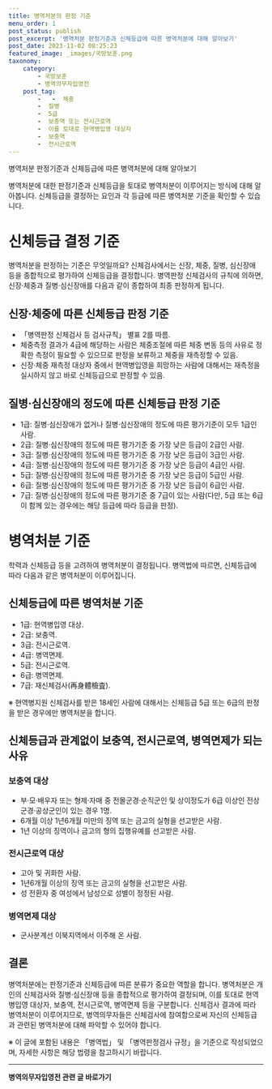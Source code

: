 ```yaml
---
title: 병역처분의 판정 기준 
menu_order: 1
post_status: publish
post_excerpt: '병역처분 판정기준과 신체등급에 따른 병역처분에 대해 알아보기'
post_date: 2023-11-02 08:25:23
featured_image: _images/국방보훈.png
taxonomy:
    category:
        - 국방보훈
        - 병역의무자입영전
    post_tag:
        -   -  체중
        -  질병
        -  5급
        -  보충역 또는 전시근로역
        -  이를 토대로 현역병입영 대상자
        -  보충역
        -  전시근로역
---
```


병역처분 판정기준과 신체등급에 따른 병역처분에 대해 알아보기

병역처분에 대한 판정기준과 신체등급을 토대로 병역처분이 이루어지는 방식에 대해 알아봅니다. 신체등급을 결정하는 요인과 각 등급에 따른 병역처분 기준을 확인할 수 있습니다.

#   신체등급 결정 기준

병역처분을 판정하는 기준은 무엇일까요? 신체검사에서는 신장, 체중, 질병, 심신장애 등을 종합적으로 평가하여 신체등급을 결정합니다. 병역판정 신체검사의 규칙에 의하면, 신장·체중과 질병·심신장애를 다음과 같이 종합하여 최종 판정하게 됩니다.

## 신장·체중에 따른 신체등급 판정 기준
- 「병역판정 신체검사 등 검사규칙」 별표 2를 따름.
- 체중측정 결과가 4급에 해당하는 사람은 체중조절에 따른 체중 변동 등의 사유로 정확한 측정이 필요할 수 있으므로 판정을 보류하고 체중을 재측정할 수 있음.
- 신장·체중 재측정 대상자 중에서 현역병입영을 희망하는 사람에 대해서는 재측정을 실시하지 않고 바로 신체등급으로 판정할 수 있음.

## 질병·심신장애의 정도에 따른 신체등급 판정 기준
- 1급: 질병·심신장애가 없거나 질병·심신장애의 정도에 따른 평가기준이 모두 1급인 사람.
- 2급: 질병·심신장애의 정도에 따른 평가기준 중 가장 낮은 등급이 2급인 사람.
- 3급: 질병·심신장애의 정도에 따른 평가기준 중 가장 낮은 등급이 3급인 사람.
- 4급: 질병·심신장애의 정도에 따른 평가기준 중 가장 낮은 등급이 4급인 사람.
- 5급: 질병·심신장애의 정도에 따른 평가기준 중 가장 낮은 등급이 5급인 사람.
- 6급: 질병·심신장애의 정도에 따른 평가기준 중 가장 낮은 등급이 6급인 사람.
- 7급: 질병·심신장애의 정도에 따른 평가기준 중 7급이 있는 사람(다만, 5급 또는 6급이 함께 있는 경우에는 해당 등급에 따라 등급을 판정).

#   병역처분 기준

학력과 신체등급 등을 고려하여 병역처분이 결정됩니다. 병역법에 따르면, 신체등급에 따라 다음과 같은 병역처분이 이루어집니다.

## 신체등급에 따른 병역처분 기준
- 1급: 현역병입영 대상.
- 2급: 보충역.
- 3급: 전시근로역.
- 4급: 병역면제.
- 5급: 전시근로역.
- 6급: 병역면제.
- 7급: 재신체검사(再身體檢査).

※ 현역병지원 신체검사를 받은 18세인 사람에 대해서는 신체등급 5급 또는 6급의 판정을 받은 경우에만 병역처분을 합니다.

## 신체등급과 관계없이 보충역, 전시근로역, 병역면제가 되는 사유
### 보충역 대상
- 부·모·배우자 또는 형제·자매 중 전몰군경·순직군인 및 상이정도가 6급 이상인 전상군경·공상군인이 있는 경우 1명.
- 6개월 이상 1년6개월 미만의 징역 또는 금고의 실형을 선고받은 사람.
- 1년 이상의 징역이나 금고의 형의 집행유예를 선고받은 사람.

### 전시근로역 대상
- 고아 및 귀화한 사람.
- 1년6개월 이상의 징역 또는 금고의 실형을 선고받은 사람.
- 성 전환자 중 여성에서 남성으로 성별이 정정된 사람.

### 병역면제 대상
- 군사분계선 이북지역에서 이주해 온 사람.

## 결론

병역처분에는 판정기준과 신체등급에 따른 분류가 중요한 역할을 합니다. 병역처분은 개인의 신체검사와 질병·심신장애 등을 종합적으로 평가하여 결정되며, 이를 토대로 현역병입영 대상자, 보충역, 전시근로역, 병역면제 등을 구분합니다. 신체검사 결과에 따라 병역처분이 이루어지므로, 병역의무자들은 신체검사에 참여함으로써 자신의 신체등급과 관련된 병역처분에 대해 파악할 수 있어야 합니다.

※ 이 글에 포함된 내용은 「병역법」 및 「병역판정검사 규정」을 기준으로 작성되었으며, 자세한 사항은 해당 법령을 참고하시기 바랍니다.
<!-- wp:separator -->
<hr class="wp-block-separator has-alpha-channel-opacity"/>
<!-- /wp:separator -->

<!-- wp:group {"backgroundColor":"base","layout":{"type":"constrained"}} -->
<div class="wp-block-group has-base-background-color has-background"><!-- wp:paragraph {"align":"center","fontSize":"medium"} -->
<p class="has-text-align-center has-large-font-size"><strong>병역의무자입영전 관련 글 바로가기</strong></p>
<!-- /wp:paragraph -->


<!-- wp:latest-posts
{"categories":[{"id":9092,"count":19,"description":"","link":"https://uknowlaw.com/category/%eb%b3%91%ec%97%ad%ec%9d%98%eb%ac%b4%ec%9e%90%ec%9e%85%ec%98%81%ec%a0%84/","name":"병역의무자입영전","slug":"병역의무자입영전","taxonomy":"category","parent":0,"meta":[],"_links":{"self":[{"href":"https://uknowlaw.com/wp-json/wp/v2/categories/9092"}],"collection":[{"href":"https://uknowlaw.com/wp-json/wp/v2/categories"}],"about":[{"href":"https://uknowlaw.com/wp-json/wp/v2/taxonomies/category"}],"wp:post_type":[{"href":"https://uknowlaw.com/wp-json/wp/v2/posts?categories=9092"}],"curies":[{"name":"wp","href":"https://api.w.org/{rel}","templated":true}]}}],"postsToShow":100,"excerptLength":28,"postLayout":"grid","columns":2,"featuredImageAlign":"left","featuredImageSizeSlug":"large","fontSize":"small"} /--></div>
<!-- /wp:group -->